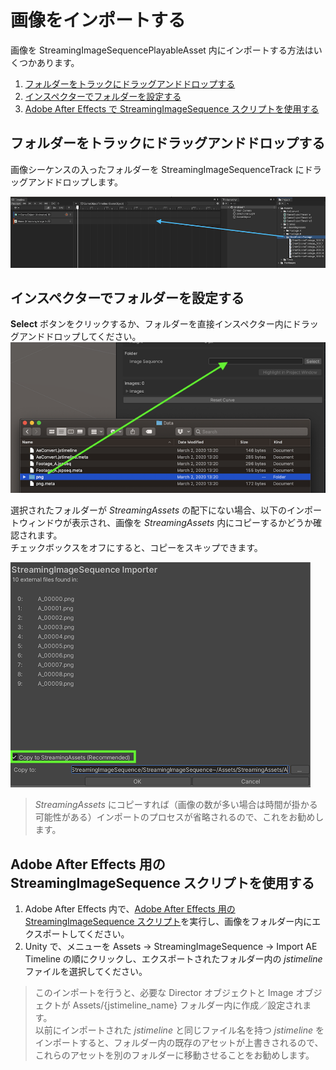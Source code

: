 # 画像をインポートする

画像を StreamingImageSequencePlayableAsset 内にインポートする方法はいくつかあります。

1. [フォルダーをトラックにドラッグアンドドロップする](#folder-drag-and-drop-to-the-track)
1. [インスペクターでフォルダーを設定する](#setting-the-folder-via-inspector)
1. [Adobe After Effects で StreamingImageSequence スクリプトを使用する](#using-streamingImageSequence-script-for-adobe-after-effects)

## フォルダーをトラックにドラッグアンドドロップする

画像シーケンスの入ったフォルダーを StreamingImageSequenceTrack にドラッグアンドドロップします。

![DragAndDropFolder](../images/DragAndDropFolder.png)

## インスペクターでフォルダーを設定する

**Select** ボタンをクリックするか、フォルダーを直接インスペクター内にドラッグアンドドロップしてください。
![DragAndDropInspector](../images/DragAndDropInspector.png)

選択されたフォルダーが *StreamingAssets* の配下にない場合、以下のインポートウィンドウが表示され、画像を *StreamingAssets* 内にコピーするかどうか確認されます。   
チェックボックスをオフにすると、コピーをスキップできます。

![ImporterWindow](../images/ImporterWindow.png)

> *StreamingAssets* にコピーすれば（画像の数が多い場合は時間が掛かる可能性がある）インポートのプロセスが省略されるので、これをお勧めします。

## Adobe After Effects 用の StreamingImageSequence スクリプトを使用する

1. Adobe After Effects 内で、[Adobe After Effects 用の StreamingImageSequence スクリプト](https://github.com/unity3d-jp/StreamingImageSequence/tree/dev/AE~/Plugins)を実行し、画像をフォルダー内にエクスポートしてください。
2. Unity で、メニューを Assets -> StreamingImageSequence -> Import AE Timeline の順にクリックし、エクスポートされたフォルダー内の *jstimeline* ファイルを選択してください。

> このインポートを行うと、必要な Director オブジェクトと Image オブジェクトが Assets/{jstimeline_name} フォルダー内に作成／設定されます。  
以前にインポートされた *jstimeline* と同じファイル名を持つ *jstimeline* をインポートすると、フォルダー内の既存のアセットが上書きされるので、
これらのアセットを別のフォルダーに移動させることをお勧めします。
